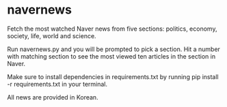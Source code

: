 # navernews
Fetch the most watched Naver news from five sections: politics, economy, society, life, world and science.

Run navernews.py and you will be prompted to pick a section. Hit a number with matching section to see the most viewed ten articles in the section in Naver.

Make sure to install dependencies in requirements.txt by running pip install -r requirements.txt in your terminal.

All news are provided in Korean.
